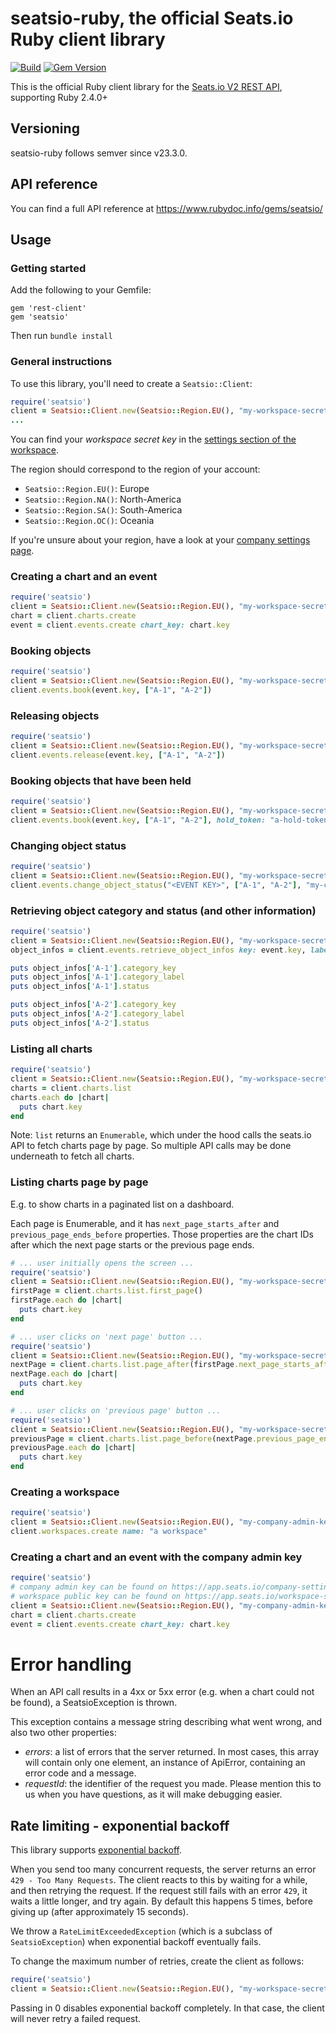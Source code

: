 # seatsio-ruby, the official Seats.io Ruby client library

[![Build](https://github.com/seatsio/seatsio-ruby/workflows/Build/badge.svg)](https://github.com/seatsio/seatsio-ruby/actions/workflows/build.yml)
[![Gem Version](https://badge.fury.io/rb/seatsio.svg)](https://badge.fury.io/rb/seatsio)

This is the official Ruby client library for the [Seats.io V2 REST API](https://docs.seats.io/docs/api-overview), supporting Ruby 2.4.0+

## Versioning

seatsio-ruby follows semver since v23.3.0.

## API reference

You can find a full API reference at https://www.rubydoc.info/gems/seatsio/

## Usage

### Getting started

Add the following to your Gemfile:
```
gem 'rest-client'
gem 'seatsio'
```

Then run `bundle install`

### General instructions

To use this library, you'll need to create a `Seatsio::Client`:

```ruby
require('seatsio')
client = Seatsio::Client.new(Seatsio::Region.EU(), "my-workspace-secret-key")
...
```

You can find your _workspace secret key_ in the [settings section of the workspace](https://app.seats.io/workspace-settings).

The region should correspond to the region of your account:

- `Seatsio::Region.EU()`: Europe
- `Seatsio::Region.NA()`: North-America
- `Seatsio::Region.SA()`: South-America
- `Seatsio::Region.OC()`: Oceania

If you're unsure about your region, have a look at your [company settings page](https://app.seats.io/company-settings).

### Creating a chart and an event

```ruby
require('seatsio')
client = Seatsio::Client.new(Seatsio::Region.EU(), "my-workspace-secret-key")
chart = client.charts.create
event = client.events.create chart_key: chart.key
```

### Booking objects

```ruby
require('seatsio')
client = Seatsio::Client.new(Seatsio::Region.EU(), "my-workspace-secret-key")
client.events.book(event.key, ["A-1", "A-2"])
```

### Releasing objects

```ruby
require('seatsio')
client = Seatsio::Client.new(Seatsio::Region.EU(), "my-workspace-secret-key")
client.events.release(event.key, ["A-1", "A-2"])
```

### Booking objects that have been held

```ruby
require('seatsio')
client = Seatsio::Client.new(Seatsio::Region.EU(), "my-workspace-secret-key")
client.events.book(event.key, ["A-1", "A-2"], hold_token: "a-hold-token")
```

### Changing object status

```ruby
require('seatsio')
client = Seatsio::Client.new(Seatsio::Region.EU(), "my-workspace-secret-key")
client.events.change_object_status("<EVENT KEY>", ["A-1", "A-2"], "my-custom-status")
```

### Retrieving object category and status (and other information)

```ruby
require('seatsio')
client = Seatsio::Client.new(Seatsio::Region.EU(), "my-workspace-secret-key")
object_infos = client.events.retrieve_object_infos key: event.key, labels: ['A-1', 'A-2']

puts object_infos['A-1'].category_key
puts object_infos['A-1'].category_label
puts object_infos['A-1'].status

puts object_infos['A-2'].category_key
puts object_infos['A-2'].category_label
puts object_infos['A-2'].status
```

### Listing all charts

```ruby
require('seatsio')
client = Seatsio::Client.new(Seatsio::Region.EU(), "my-workspace-secret-key")
charts = client.charts.list
charts.each do |chart|
  puts chart.key
end
```

Note: `list` returns an `Enumerable`, which under the hood calls the seats.io API to fetch charts page by page. So multiple API calls may be done underneath to fetch all charts.

### Listing charts page by page

E.g. to show charts in a paginated list on a dashboard.

Each page is Enumerable, and it has `next_page_starts_after` and `previous_page_ends_before` properties. Those properties are the chart IDs after which the next page starts or the previous page ends.

```ruby
# ... user initially opens the screen ...
require('seatsio')
client = Seatsio::Client.new(Seatsio::Region.EU(), "my-workspace-secret-key")
firstPage = client.charts.list.first_page()
firstPage.each do |chart|
  puts chart.key
end
```

```ruby
# ... user clicks on 'next page' button ...
require('seatsio')
client = Seatsio::Client.new(Seatsio::Region.EU(), "my-workspace-secret-key")
nextPage = client.charts.list.page_after(firstPage.next_page_starts_after)
nextPage.each do |chart|
  puts chart.key
end
```

```ruby
# ... user clicks on 'previous page' button ...
require('seatsio')
client = Seatsio::Client.new(Seatsio::Region.EU(), "my-workspace-secret-key")
previousPage = client.charts.list.page_before(nextPage.previous_page_ends_before)
previousPage.each do |chart|
  puts chart.key
end
```

### Creating a workspace

```ruby
require('seatsio')
client = Seatsio::Client.new(Seatsio::Region.EU(), "my-company-admin-key") # can be found on https://app.seats.io/company-settings
client.workspaces.create name: "a workspace"
```

### Creating a chart and an event with the company admin key

```ruby
require('seatsio')
# company admin key can be found on https://app.seats.io/company-settings
# workspace public key can be found on https://app.seats.io/workspace-settings
client = Seatsio::Client.new(Seatsio::Region.EU(), "my-company-admin-key", "my-workspace-public-key")
chart = client.charts.create
event = client.events.create chart_key: chart.key
```

# Error handling

When an API call results in a 4xx or 5xx error (e.g. when a chart could not be found), a SeatsioException is thrown.

This exception contains a message string describing what went wrong, and also two other properties:

* *errors*: a list of errors that the server returned. In most cases, this array will contain only one element, an instance of ApiError, containing an error code and a message.
* *requestId*: the identifier of the request you made. Please mention this to us when you have questions, as it will make debugging easier.


## Rate limiting - exponential backoff

This library supports [exponential backoff](https://en.wikipedia.org/wiki/Exponential_backoff).

When you send too many concurrent requests, the server returns an error `429 - Too Many Requests`. The client reacts to this by waiting for a while, and then retrying the request.
If the request still fails with an error `429`, it waits a little longer, and try again. By default this happens 5 times, before giving up (after approximately 15 seconds).

We throw a `RateLimitExceededException` (which is a subclass of `SeatsioException`) when exponential backoff eventually fails.

To change the maximum number of retries, create the client as follows:

```ruby
require('seatsio')
client = Seatsio::Client.new(Seatsio::Region.EU(), "my-workspace-secret-key", max_retries = 3)
```

Passing in 0 disables exponential backoff completely. In that case, the client will never retry a failed request.
